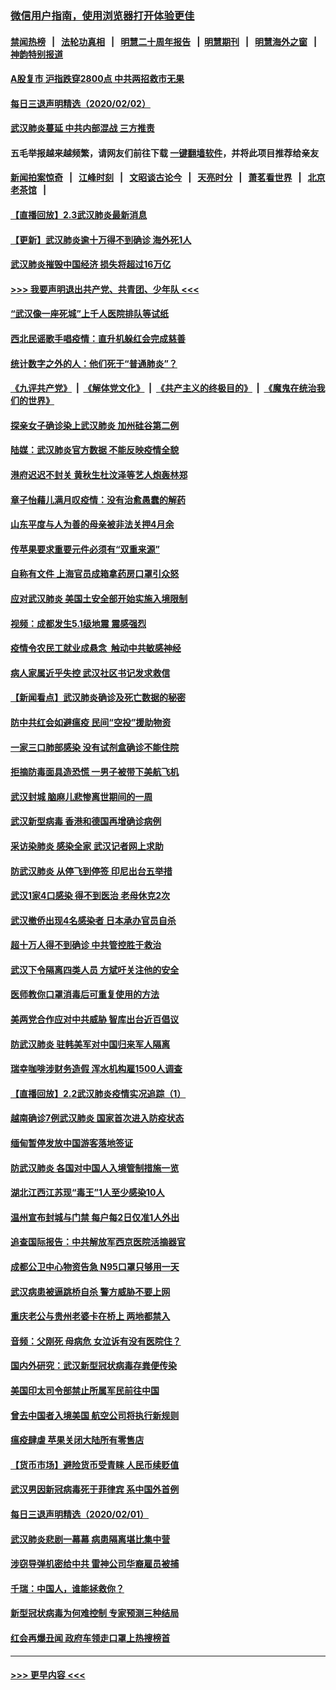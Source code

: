 ### [微信用户指南，使用浏览器打开体验更佳](https://github.com/gfw-breaker/banned-news1/blob/master/indexes/wechat-guide.md?t=0)
#### [禁闻热榜](热点新闻.md?t=0)  &nbsp;&nbsp;|&nbsp;&nbsp; [法轮功真相](https://github.com/gfw-breaker/truth/blob/master/README.md?t=0) &nbsp;&nbsp;|&nbsp;&nbsp; [明慧二十周年报告](https://github.com/gfw-breaker/mh-reports/blob/master/README.md?t=0) &nbsp;&nbsp;|&nbsp;&nbsp;[明慧期刊](https://github.com/gfw-breaker/mh-qikan) &nbsp;&nbsp;|&nbsp;&nbsp; [明慧海外之窗](https://github.com/gfw-breaker/mh-news/blob/master/README.md?t=0) &nbsp;&nbsp;|&nbsp;&nbsp; [神韵特别报道](https://github.com/gfw-breaker/mh-news/blob/master/shenyun.md?t=0)
#### [A股复市 沪指跌穿2800点 中共两招救市无果](../pages/nsc413/n11839859.md?t=02031233) 
#### [每日三退声明精选（2020/02/02）](../pages/nsc413/n11840257.md?t=02031233) 
#### [武汉肺炎蔓延 中共内部混战 三方推责](../pages/nsc413/n11839612.md?t=02031233) 
#### 五毛举报越来越频繁，请网友们前往下载 [一键翻墙软件](https://github.com/gfw-breaker/ssr-accounts)，并将此项目推荐给亲友
#### [新闻拍案惊奇](https://github.com/gfw-breaker/banned-news1/blob/master/pages/link4.md) &nbsp;&nbsp;|&nbsp;&nbsp; [江峰时刻](https://github.com/gfw-breaker/banned-news1/blob/master/pages/link4.md) &nbsp;&nbsp;|&nbsp;&nbsp; [文昭谈古论今](https://github.com/gfw-breaker/banned-news1/blob/master/pages/link4.md) &nbsp;&nbsp;|&nbsp;&nbsp; [天亮时分](https://github.com/gfw-breaker/banned-news1/blob/master/pages/link4.md) &nbsp;&nbsp;|&nbsp;&nbsp; [萧茗看世界](https://github.com/gfw-breaker/banned-news1/blob/master/pages/link4.md) &nbsp;&nbsp;|&nbsp;&nbsp; [北京老茶馆](https://github.com/gfw-breaker/banned-news1/blob/master/pages/link4.md) &nbsp;&nbsp;|&nbsp;&nbsp; 
#### [【直播回放】2.3武汉肺炎最新消息](../pages/nsc413/n11840124.md?t=02031233) 
#### [【更新】武汉肺炎逾十万得不到确诊 海外死1人](../pages/nsc413/n11801312.md?t=02031233) 
#### [武汉肺炎摧毁中国经济 损失将超过16万亿](../pages/nsc413/n11839723.md?t=02031233) 
#### [>>> 我要声明退出共产党、共青团、少年队 <<<](https://github.com/begood0513/goodnews/blob/master/quit/letter.md) 
#### [“武汉像一座死城”上千人医院排队等试纸](../pages/nsc413/n11839724.md?t=02031233) 
#### [西北民谣歌手唱疫情：直升机躲红会完成慈善](../pages/nsc413/n11839757.md?t=02031233) 
#### [统计数字之外的人：他们死于“普通肺炎”？](../pages/nsc413/n11839788.md?t=02031233) 
#### [《九评共产党》](https://github.com/begood0513/9ping.md/blob/master/README.md) &nbsp;|&nbsp; [《解体党文化》](../../../../jtdwh.md/blob/master/README.md)  &nbsp;|&nbsp; [《共产主义的终极目的》](../../../../gczydzjmd.md/blob/master/README.md) &nbsp;|&nbsp; [《魔鬼在统治我们的世界》](../../../../mgztzwmdsj.md/blob/master/README.md) 
#### [探亲女子确诊染上武汉肺炎 加州硅谷第二例](../pages/nsc413/n11839784.md?t=02031233) 
#### [陆媒：武汉肺炎官方数据 不能反映疫情全貌](../pages/nsc413/n11839828.md?t=02031233) 
#### [港府迟迟不封关 黄秋生杜汶泽等艺人炮轰林郑](../pages/nsc413/n11839562.md?t=02031233) 
#### [章子怡藉儿满月叹疫情：没有治愈愚蠢的解药](../pages/nsc413/n11839428.md?t=02031233) 
#### [山东平度与人为善的母亲被非法关押4月余](../pages/nsc413/n11834949.md?t=02031233) 
#### [传苹果要求重要元件必须有“双重来源”](../pages/nsc413/n11839717.md?t=02031233) 
#### [自称有文件 上海官员成箱拿药房口罩引众怒](../pages/nsc413/n11839279.md?t=02031233) 
#### [应对武汉肺炎 美国土安全部开始实施入境限制](../pages/nsc413/n11839729.md?t=02031233) 
#### [视频：成都发生5.1级地震 震感强烈](../pages/nsc413/n11839732.md?t=02031233) 
#### [疫情令农民工就业成悬念  触动中共敏感神经](../pages/nsc413/n11839625.md?t=02031233) 
#### [病人家属近乎失控 武汉社区书记发求救信](../pages/nsc413/n11839621.md?t=02031233) 
#### [【新闻看点】武汉肺炎确诊及死亡数据的秘密](../pages/nsc413/n11839539.md?t=02031233) 
#### [防中共红会如避瘟疫 民间“空投”援助物资](../pages/nsc413/n11839313.md?t=02031233) 
#### [一家三口肺部感染 没有试剂盒确诊不能住院](../pages/nsc413/n11839581.md?t=02031233) 
#### [拒摘防毒面具造恐慌 一男子被带下美航飞机](../pages/nsc413/n11839455.md?t=02031233) 
#### [武汉封城 脑麻儿悲惨离世期间的一周](../pages/nsc413/n11839378.md?t=02031233) 
#### [武汉新型病毒 香港和德国再增确诊病例](../pages/nsc413/n11839381.md?t=02031233) 
#### [采访染肺炎 感染全家 武汉记者网上求助](../pages/nsc413/n11839411.md?t=02031233) 
#### [防武汉肺炎 从停飞到停签 印尼出台五举措](../pages/nsc413/n11839282.md?t=02031233) 
#### [武汉1家4口感染 得不到医治 老母休克2次](../pages/nsc413/n11839277.md?t=02031233) 
#### [武汉撤侨出现4名感染者 日本承办官员自杀](../pages/nsc413/n11839044.md?t=02031233) 
#### [超十万人得不到确诊 中共管控胜于救治](../pages/nsc413/n11838462.md?t=02031233) 
#### [武汉下令隔离四类人员 方斌吁关注他的安全](../pages/nsc413/n11838878.md?t=02031233) 
#### [医师教你口罩消毒后可重复使用的方法](../pages/nsc413/n11839225.md?t=02031233) 
#### [美两党合作应对中共威胁 智库出台近百倡议](../pages/nsc413/n11838437.md?t=02031233) 
#### [防武汉肺炎 驻韩美军对中国归来军人隔离](../pages/nsc413/n11838970.md?t=02031233) 
#### [瑞幸咖啡涉财务造假 浑水机构雇1500人调查](../pages/nsc413/n11838486.md?t=02031233) 
#### [【直播回放】2.2武汉肺炎疫情实况追踪（1）](../pages/nsc413/n11838871.md?t=02031233) 
#### [越南确诊7例武汉肺炎 国家首次进入防疫状态](../pages/nsc413/n11838860.md?t=02031233) 
#### [缅甸暂停发放中国游客落地签证](../pages/nsc413/n11838730.md?t=02031233) 
#### [防武汉肺炎 各国对中国人入境管制措施一览](../pages/nsc413/n11838726.md?t=02031233) 
#### [湖北江西江苏现“毒王”1人至少感染10人](../pages/nsc413/n11838670.md?t=02031233) 
#### [温州宣布封城与门禁 每户每2日仅准1人外出](../pages/nsc413/n11838748.md?t=02031233) 
#### [追查国际报告：中共解放军西京医院活摘器官](../pages/nsc413/n11838359.md?t=02031233) 
#### [成都公卫中心物资告急 N95口罩只够用一天](../pages/nsc413/n11834896.md?t=02031233) 
#### [武汉病患被逼跳桥自杀 警方威胁不要上网](../pages/nsc413/n11838521.md?t=02031233) 
#### [重庆老公与贵州老婆卡在桥上 两地都禁入](../pages/nsc413/n11838677.md?t=02031233) 
#### [音频：父刚死 母病危 女泣诉有没有医院住？](../pages/nsc413/n11838501.md?t=02031233) 
#### [国内外研究：武汉新型冠状病毒存粪便传染](../pages/nsc413/n11838353.md?t=02031233) 
#### [美国印太司令部禁止所属军民前往中国](../pages/nsc413/n11838418.md?t=02031233) 
#### [曾去中国者入境美国 航空公司将执行新规则](../pages/nsc413/n11838375.md?t=02031233) 
#### [瘟疫肆虐 苹果关闭大陆所有零售店](../pages/nsc413/n11838235.md?t=02031233) 
#### [【货币市场】避险货币受青睐 人民币续贬值](../pages/nsc413/n11838086.md?t=02031233) 
#### [武汉男因新冠病毒死于菲律宾 系中国外首例](../pages/nsc413/n11838247.md?t=02031233) 
#### [每日三退声明精选（2020/02/01）](../pages/nsc413/n11838281.md?t=02031233) 
#### [武汉肺炎悲剧一幕幕 病患隔离堪比集中营](../pages/nsc413/n11838047.md?t=02031233) 
#### [涉窃导弹机密给中共 雷神公司华裔雇员被捕](../pages/nsc413/n11838129.md?t=02031233) 
#### [千瑞：中国人，谁能拯救你？](../pages/nsc413/n11838069.md?t=02031233) 
#### [新型冠状病毒为何难控制 专家预测三种结局](../pages/nsc413/n11838002.md?t=02031233) 
#### [红会再爆丑闻 政府车领走口罩上热搜榜首](../pages/nsc413/n11837825.md?t=02031233) 

----
#### [ >>> 更早内容 <<< ](../indexes/nsc413-earlier.md)
